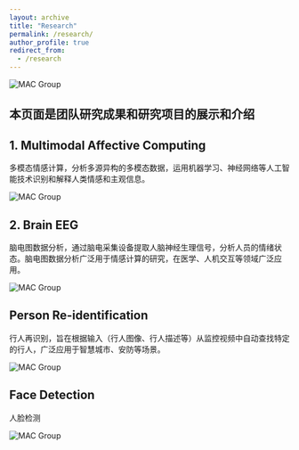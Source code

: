 ```yaml
---
layout: archive
title: "Research"
permalink: /research/
author_profile: true
redirect_from:
  - /research
---
```


![MAC Group](https://itachjw.github.io/images/overview.png "Mutimodal Affective Computing")
## 本页面是团队研究成果和研究项目的展示和介绍

## 1. Multimodal Affective Computing

多模态情感计算，分析多源异构的多模态数据，运用机器学习、神经网络等人工智能技术识别和解释人类情感和主观信息。

![MAC Group](https://itachjw.github.io/images/affect.png "")


## 2. Brain EEG

脑电图数据分析，通过脑电采集设备提取人脑神经生理信号，分析人员的情绪状态。脑电图数据分析广泛用于情感计算的研究，在医学、人机交互等领域广泛应用。

![MAC Group](https://itachjw.github.io/images/eeg.png "")

## Person Re-identification

行人再识别，旨在根据输入（行人图像、行人描述等）从监控视频中自动查找特定的行人，广泛应用于智慧城市、安防等场景。

![MAC Group](https://itachjw.github.io/images/person.png "")

## Face Detection

人脸检测

![MAC Group](https://itachjw.github.io/images/face.jpg "")
